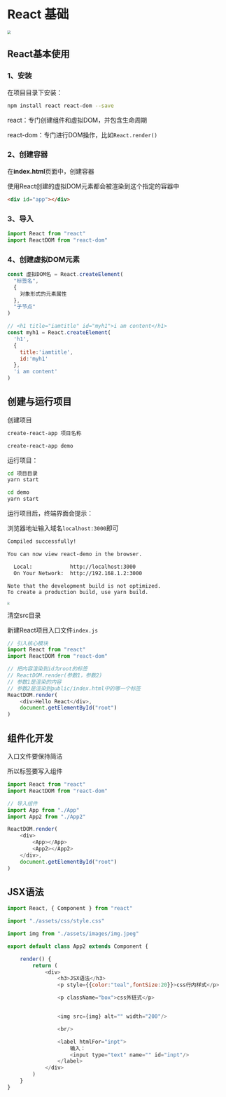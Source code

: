 # React 基础

<img src="https://cdn-ssl-devio-img.classmethod.jp/wp-content/uploads/2019/07/react.jpg" style="zoom:50%;" />



## React基本使用

### 1、安装

在项目目录下安装：

```bash
npm install react react-dom --save
```

react：专门创建组件和虚拟DOM，并包含生命周期

react-dom：专门进行DOM操作，比如`React.render()`

### 2、创建容器

在**index.html**页面中，创建容器

使用React创建的虚拟DOM元素都会被渲染到这个指定的容器中

```html
<div id="app"></div>
```

### 3、导入

```js
import React from "react"
import ReactDOM from "react-dom"
```

### 4、创建虚拟DOM元素

```js
const 虚拟DOM名 = React.createElement(
  "标签名",
  {
    对象形式的元素属性
  },
  "子节点"
)
```

```js
// <h1 title="iamtitle" id="myh1">i am content</h1>
const myh1 = React.createElement(
  'h1',
  {
    title:'iamtitle',
    id:'myh1'
  },
  'i am content'
)
```



























## 

## 创建与运行项目

创建项目

```bash
create-react-app 项目名称
```

```bash
create-react-app demo
```

运行项目：

```bash
cd 项目目录
yarn start
```

```bash
cd demo
yarn start
```

运行项目后，终端界面会提示：

浏览器地址输入域名`localhost:3000`即可

```bash
Compiled successfully!

You can now view react-demo in the browser.

  Local:            http://localhost:3000
  On Your Network:  http://192.168.1.2:3000

Note that the development build is not optimized.
To create a production build, use yarn build.
```

<img src="https://staging-qiita-user-contents.imgix.net/https%3A%2F%2Fqiita-image-store.s3.ap-northeast-1.amazonaws.com%2F0%2F484272%2F52cfad2d-ef8c-b70d-3aa5-ec79b0576737.png?ixlib=rb-4.0.0&auto=format&gif-q=60&q=75&s=1bb6e4bac443e2d9d368f6b114b249a2" style="zoom:33%;" />





清空src目录

新建React项目入口文件`index.js`



```js
// 引入核心模块
import React from "react"
import ReactDOM from "react-dom"

// 把内容渲染到id为root的标签
// ReactDOM.render(参数1，参数2)
// 参数1是渲染的内容
// 参数2是渲染到public/index.html中的哪一个标签
ReactDOM.render( 
    <div>Hello React</div>,
    document.getElementById("root")
)

```



## 组件化开发

入口文件要保持简洁

所以标签要写入组件

```js
import React from "react"
import ReactDOM from "react-dom"

// 导入组件
import App from "./App"
import App2 from "./App2"

ReactDOM.render( 
    <div>
        <App></App>
        <App2></App2>
    </div>,
    document.getElementById("root")
)
```





## JSX语法

```js
import React, { Component } from "react"

import "./assets/css/style.css"

import img from "./assets/images/img.jpeg"

export default class App2 extends Component {

    render() {
        return (
            <div>
                <h3>JSX语法</h3>
                <p style={{color:"teal",fontSize:20}}>css行内样式</p>

                <p className="box">css外链式</p>


                <img src={img} alt="" width="200"/>

                <br/>

                <label htmlFor="inpt">
                    输入：
                    <input type="text" name="" id="inpt"/>
                </label>
            </div>
        )
    }
}
```



